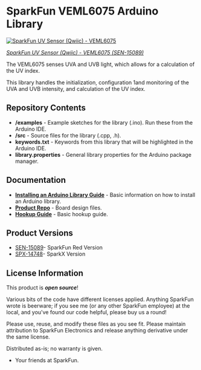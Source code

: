 SparkFun VEML6075 Arduino Library
==============================

[![SparkFun UV Sensor (Qwiic) - VEML6075](https://cdn.sparkfun.com//assets/parts/1/3/4/4/7/15089-SparkFun_UV_Light_Sensor_Breakout_-_VEML6075__Qwiic_-01.jpg)](https://www.sparkfun.com/products/15089)

[*SparkFun UV Sensor (Qwiic) - VEML6075 (SEN-15089)*](https://www.sparkfun.com/products/15089)

The VEML6075 senses UVA and UVB light, which allows for a calculation of the UV index.
  
This library handles the initialization, configuration 1and monitoring of the UVA and UVB intensity, and calculation of the UV index.

Repository Contents
-------------------

* **/examples** - Example sketches for the library (.ino). Run these from the Arduino IDE. 
* **/src** - Source files for the library (.cpp, .h).
* **keywords.txt** - Keywords from this library that will be highlighted in the Arduino IDE. 
* **library.properties** - General library properties for the Arduino package manager. 

Documentation
--------------
* **[Installing an Arduino Library Guide](https://learn.sparkfun.com/tutorials/installing-an-arduino-library)** - Basic information on how to install an Arduino library.
* **[Product Repo](https://github.com/sparkfun/SparkFun_UV_Sensor)** - Board design files.
* **[Hookup Guide](https://learn.sparkfun.com/tutorials/qwiic-uv-sensor-veml6075-hookup-guide)** - Basic hookup guide.

Product Versions
----------------
* [SEN-15089](https://www.sparkfun.com/products/15089)- SparkFun Red Version
* [SPX-14748](https://www.sparkfun.com/products/14748)- SparkX Version

License Information
-------------------

This product is _**open source**_! 

Various bits of the code have different licenses applied. Anything SparkFun wrote is beerware; if you see me (or any other SparkFun employee) at the local, and you've found our code helpful, please buy us a round!

Please use, reuse, and modify these files as you see fit. Please maintain attribution to SparkFun Electronics and release anything derivative under the same license.

Distributed as-is; no warranty is given.

- Your friends at SparkFun.
